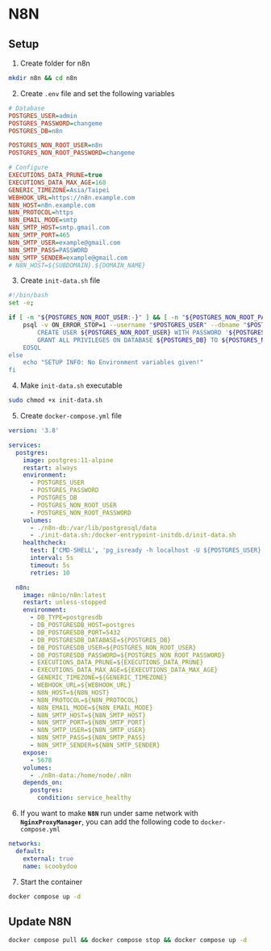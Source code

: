 # N8N

## Setup
1. Create folder for n8n
```bash
mkdir n8n && cd n8n
```

2. Create `.env` file and set the following variables
```ini
# Database
POSTGRES_USER=admin
POSTGRES_PASSWORD=changeme
POSTGRES_DB=n8n

POSTGRES_NON_ROOT_USER=n8n
POSTGRES_NON_ROOT_PASSWORD=changeme

# Configure
EXECUTIONS_DATA_PRUNE=true
EXECUTIONS_DATA_MAX_AGE=168
GENERIC_TIMEZONE=Asia/Taipei
WEBHOOK_URL=https://n8n.example.com
N8N_HOST=n8n.example.com
N8N_PROTOCOL=https
N8N_EMAIL_MODE=smtp
N8N_SMTP_HOST=smtp.gmail.com
N8N_SMTP_PORT=465
N8N_SMTP_USER=example@gmail.com
N8N_SMTP_PASS=PASSWORD
N8N_SMTP_SENDER=example@gmail.com
# N8N_HOST=${SUBDOMAIN}.${DOMAIN_NAME}
```

3. Create `init-data.sh` file
```bash
#!/bin/bash
set -e;

if [ -n "${POSTGRES_NON_ROOT_USER:-}" ] && [ -n "${POSTGRES_NON_ROOT_PASSWORD:-}" ]; then
	psql -v ON_ERROR_STOP=1 --username "$POSTGRES_USER" --dbname "$POSTGRES_DB" <<-EOSQL
		CREATE USER ${POSTGRES_NON_ROOT_USER} WITH PASSWORD '${POSTGRES_NON_ROOT_PASSWORD}';
		GRANT ALL PRIVILEGES ON DATABASE ${POSTGRES_DB} TO ${POSTGRES_NON_ROOT_USER};
	EOSQL
else
	echo "SETUP INFO: No Environment variables given!"
fi
```

4. Make `init-data.sh` executable
```bash
sudo chmod +x init-data.sh
```

5. Create `docker-compose.yml` file
```yml
version: '3.8'

services:
  postgres:
    image: postgres:11-alpine
    restart: always
    environment:
      - POSTGRES_USER
      - POSTGRES_PASSWORD
      - POSTGRES_DB
      - POSTGRES_NON_ROOT_USER
      - POSTGRES_NON_ROOT_PASSWORD
    volumes:
      - ./n8n-db:/var/lib/postgresql/data
      - ./init-data.sh:/docker-entrypoint-initdb.d/init-data.sh
    healthcheck: 
      test: ['CMD-SHELL', 'pg_isready -h localhost -U ${POSTGRES_USER} -d ${POSTGRES_DB}']
      interval: 5s
      timeout: 5s
      retries: 10

  n8n:
    image: n8nio/n8n:latest
    restart: unless-stopped
    environment:
      - DB_TYPE=postgresdb
      - DB_POSTGRESDB_HOST=postgres
      - DB_POSTGRESDB_PORT=5432
      - DB_POSTGRESDB_DATABASE=${POSTGRES_DB}
      - DB_POSTGRESDB_USER=${POSTGRES_NON_ROOT_USER}
      - DB_POSTGRESDB_PASSWORD=${POSTGRES_NON_ROOT_PASSWORD}
      - EXECUTIONS_DATA_PRUNE=${EXECUTIONS_DATA_PRUNE}
      - EXECUTIONS_DATA_MAX_AGE=${EXECUTIONS_DATA_MAX_AGE}
      - GENERIC_TIMEZONE=${GENERIC_TIMEZONE}
      - WEBHOOK_URL=${WEBHOOK_URL}
      - N8N_HOST=${N8N_HOST}
      - N8N_PROTOCOL=${N8N_PROTOCOL}
      - N8N_EMAIL_MODE=${N8N_EMAIL_MODE}
      - N8N_SMTP_HOST=${N8N_SMTP_HOST}
      - N8N_SMTP_PORT=${N8N_SMTP_PORT}
      - N8N_SMTP_USER=${N8N_SMTP_USER}
      - N8N_SMTP_PASS=${N8N_SMTP_PASS}
      - N8N_SMTP_SENDER=${N8N_SMTP_SENDER}
    expose:
      - 5678
    volumes:
      - ./n8n-data:/home/node/.n8n
    depends_on:
      postgres:
        condition: service_healthy
```

6. If you want to make **`N8N`** run under same network with **`NginxProxyManager`**, you can add the following code to `docker-compose.yml`
```yml
networks:
  default:
    external: true
    name: scoobydoo
```

7. Start the container
```bash
docker compose up -d
```

## Update N8N
```bash
docker compose pull && docker compose stop && docker compose up -d
```
